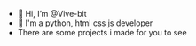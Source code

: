 - 👋 Hi, I’m @Vive-bit
- 👀 I'm a python, html css js developer
- There are some projects i made for you to see

<!---
Vive-bit/Vive-bit is a ✨ special ✨ repository because its `README.md` (this file) appears on your GitHub profile.
You can click the Preview link to take a look at your changes.
--->
